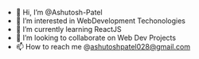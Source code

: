 - 👋 Hi, I’m @Ashutosh-Patel
- 👀 I’m interested in WebDevelopment Techonologies
- 🌱 I’m currently learning ReactJS
- 💞️ I’m looking to collaborate on Web Dev Projects
- 📫 How to reach me @ashutoshpatel028@gmail.com

<!---
Ashutosh-Patel028/Ashutosh-Patel028 is a ✨ special ✨ repository because its `README.md` (this file) appears on your GitHub profile.
You can click the Preview link to take a look at your changes.
--->
